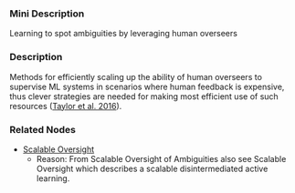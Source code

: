 ### Mini Description

Learning to spot ambiguities by leveraging human overseers

### Description

Methods for efficiently scaling up the ability of human overseers to supervise ML systems in scenarios where human feedback is expensive, thus clever strategies are needed for making most efficient use of such resources ([Taylor et al. 2016](https://intelligence.org/files/AlignmentMachineLearning.pdf)).

### Related Nodes

- [Scalable Oversight](/Value_Alignment/Control/Oversight/Scalable_Oversight/Scalable_Oversight.md)
	- Reason: From Scalable Oversight of Ambiguities also see Scalable Oversight which describes a scalable disintermediated active learning.
